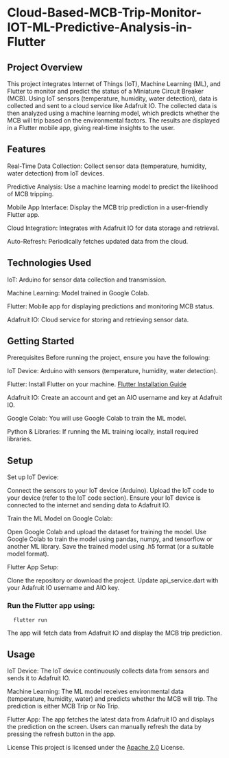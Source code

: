 # Cloud-Based-MCB-Trip-Monitor-IOT-ML-Predictive-Analysis-in-Flutter
## Project Overview
This project integrates Internet of Things (IoT), Machine Learning (ML), and Flutter to monitor and predict the status of a Miniature Circuit Breaker (MCB). Using IoT sensors (temperature, humidity, water detection), data is collected and sent to a cloud service like Adafruit IO. The collected data is then analyzed using a machine learning model, which predicts whether the MCB will trip based on the environmental factors. The results are displayed in a Flutter mobile app, giving real-time insights to the user.
## Features
Real-Time Data Collection:  Collect sensor data (temperature, humidity, water detection) from IoT devices.

Predictive Analysis:  Use a machine learning model to predict the likelihood of MCB tripping.

Mobile App Interface: Display the MCB trip prediction in a user-friendly Flutter app.

Cloud Integration: Integrates with Adafruit IO for data storage and retrieval.

Auto-Refresh: Periodically fetches updated data from the cloud.

## Technologies Used
IoT: Arduino for sensor data collection and transmission.

Machine Learning: Model trained in Google Colab.

Flutter: Mobile app for displaying predictions and monitoring MCB status.

Adafruit IO: Cloud service for storing and retrieving sensor data.

## Getting Started
Prerequisites
Before running the project, ensure you have the following:

IoT Device: Arduino with sensors (temperature, humidity, water detection).

Flutter: Install Flutter on your machine. [Flutter Installation Guide](https://medium.com/@blup-tool/step-by-step-guide-to-installing-flutter-and-dart-on-windows-b30a631e7583)

Adafruit IO: Create an account and get an AIO username and key at Adafruit IO.

Google Colab: You will use Google Colab to train the ML model.

Python & Libraries: If running the ML training locally, install required libraries.

## Setup
Set up IoT Device:

Connect the sensors to your IoT device (Arduino).
Upload the IoT code to your device (refer to the IoT code section).
Ensure your IoT device is connected to the internet and sending data to Adafruit IO.

Train the ML Model on Google Colab:

Open Google Colab and upload the dataset for training the model.
Use Google Colab to train the model using pandas, numpy, and tensorflow or another ML library.
Save the trained model using .h5 format (or a suitable model format).

Flutter App Setup:

Clone the repository or download the project.
Update api_service.dart with your Adafruit IO username and AIO key.

### Run the Flutter app using:
      flutter run
The app will fetch data from Adafruit IO and display the MCB trip prediction.

## Usage
IoT Device:
The IoT device continuously collects data from sensors and sends it to Adafruit IO.

Machine Learning:
The ML model receives environmental data (temperature, humidity, water) and predicts whether the MCB will trip.
The prediction is either MCB Trip or No Trip.

Flutter App:
The app fetches the latest data from Adafruit IO and displays the prediction on the screen.
Users can manually refresh the data by pressing the refresh button in the app.

License
This project is licensed under the [Apache 2.0]() License.


